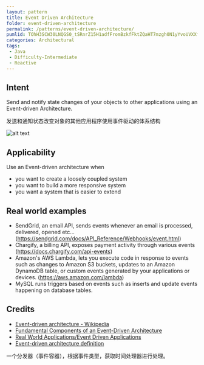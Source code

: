 ```yaml
---
layout: pattern
title: Event Driven Architecture
folder: event-driven-architecture
permalink: /patterns/event-driven-architecture/
pumlid: TOhH3SCW30LNQGS0_tSRnrZ15H1adfFromBzkfFktZQaHT7mzgh0N1yYvoUVXXf7B7Mv1dGWozN9MZmCTlhopQdeidEaoO3wMDHvRI6zzvwAssPYbsfGGRYIGlxN7DxpZDv-
categories: Architectural
tags:
 - Java
 - Difficulty-Intermediate
 - Reactive
---
```


## Intent
Send and notify state changes of your objects to other applications using an Event-driven Architecture.

发送和通知状态改变对象的其他应用程序使用事件驱动的体系结构

![alt text](./etc/eda.png "Event Driven Architecture")

## Applicability
Use an Event-driven architecture when

* you want to create a loosely coupled system
* you want to build a more responsive system
* you want a system that is easier to extend

## Real world examples

* SendGrid, an email API, sends events whenever an email is processed, delivered, opened etc... (https://sendgrid.com/docs/API_Reference/Webhooks/event.html)
* Chargify, a billing API, exposes payment activity through various events (https://docs.chargify.com/api-events)
* Amazon's AWS Lambda, lets you execute code in response to events such as changes to Amazon S3 buckets, updates to an Amazon DynamoDB table, or custom events generated by your applications or devices. (https://aws.amazon.com/lambda)
* MySQL runs triggers based on events such as inserts and update events happening on database tables.

## Credits

* [Event-driven architecture - Wikipedia](https://en.wikipedia.org/wiki/Event-driven_architecture)
* [Fundamental Components of an Event-Driven Architecture](http://giocc.com/fundamental-components-of-an-event-driven-architecture.html)
* [Real World Applications/Event Driven Applications](https://wiki.haskell.org/Real_World_Applications/Event_Driven_Applications)
* [Event-driven architecture definition](http://searchsoa.techtarget.com/definition/event-driven-architecture)

一个分发器（事件容器），根据事件类型，获取时间处理器进行处理。
